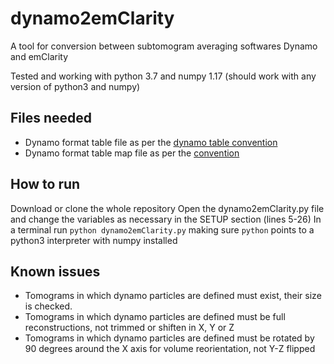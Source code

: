 # dynamo2emClarity
A tool for conversion between subtomogram averaging softwares Dynamo and emClarity

Tested and working with python 3.7 and numpy 1.17 (should work with any version of python3 and numpy)

## Files needed
* Dynamo format table file as per the [dynamo table convention](https://wiki.dynamo.biozentrum.unibas.ch/w/index.php/Table_convention)
* Dynamo format table map file as per the [convention](https://wiki.dynamo.biozentrum.unibas.ch/w/index.php/Tomogram-table_map_file)

## How to run
Download or clone the whole repository
Open the dynamo2emClarity.py file and change the variables as necessary in the SETUP section (lines 5-26)
In a terminal run `python dynamo2emClarity.py` making sure `python` points to a python3 interpreter with numpy installed


## Known issues
* Tomograms in which dynamo particles are defined must exist, their size is checked.
* Tomograms in which dynamo particles are defined must be full reconstructions, not trimmed or shiften in X, Y or Z
* Tomograms in which dynamo particles are defined must be rotated by 90 degrees around the X axis for volume reorientation, not Y-Z flipped
